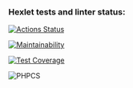 ### Hexlet tests and linter status:
[![Actions Status](https://github.com/laiker/php-project-lvl2/workflows/hexlet-check/badge.svg)](https://github.com/laiker/php-project-lvl2/actions)

[![Maintainability](https://api.codeclimate.com/v1/badges/1a9775e87605c806f5ab/maintainability)](https://codeclimate.com/github/laiker/php-project-lvl2/maintainability)

[![Test Coverage](https://api.codeclimate.com/v1/badges/1a9775e87605c806f5ab/test_coverage)](https://codeclimate.com/github/laiker/php-project-lvl2/test_coverage)

![PHPCS](https://github.com/laiker/php-project-lvl2/actions/workflows/phpcs-check.yml/badge.svg)
